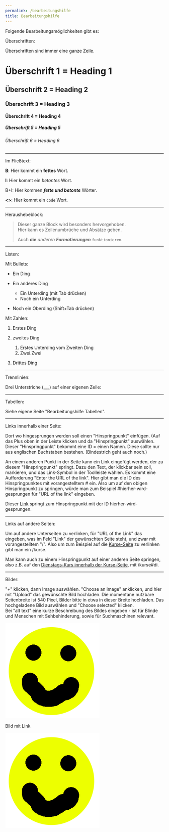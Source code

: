 ```yaml
---
permalink: /bearbeitungshilfe
title: Bearbeitungshilfe
---
```

Folgende Bearbeitungsmöglichkeiten gibt es:

Überschriften:

Überschriften sind immer eine ganze Zeile.

# Überschrift 1 = Heading 1

## Überschrift 2 = Heading 2

### Überschrift 3 = Heading 3

#### Überschrift 4 = Heading 4

##### Überschrift 5 = Heading 5

###### Überschrift 6 = Heading 6

- - -

Im Fließtext:

**B**: Hier kommt ein **fettes** Wort.

**I**: Hier kommt ein *betontes* Wort.

B+I: Hier kommen ***fette und betonte*** Wörter.

**<>**: Hier kommt ein `code` Wort.

- - -

Heraushebeblock:

> Dieser ganze Block wird besonders hervorgehoben.\
> Hier kann es Zeilenumbrüche und Absätze geben.
>
> Auch **die** *anderen* ***Formatierungen*** `funktionieren`.

- - -

Listen:

Mit Bullets:

* Ein Ding
* Ein anderes Ding

  * Ein Unterding (mit Tab drücken)
  * Noch ein Unterding
* Noch ein Oberding (Shift+Tab drücken)

Mit Zahlen:

1. Erstes Ding
2. zweites Ding

   1. Erstes Unterding vom Zweiten Ding
   2. Zwei.Zwei
3. Drittes Ding

- - -

Trennlinien: 

Drei Unterstriche (___) auf einer eigenen Zeile:

- - -

Tabellen:

Siehe eigene Seite "Bearbeitungshilfe Tabellen".

- - -

Links innerhalb einer Seite:

Dort wo hingesprungen werden soll einen "Hinspringpunkt" einfügen. (Auf das Plus oben in der Leiste klicken und da "Hinspringpunkt" auswählen. Dieser "Hinspringpunkt" bekommt eine ID = einen Namen. Diese sollte nur aus englischen Buchstaben bestehen. (Bindestrich geht auch noch.)

<div class="named-anchor" id="hierher-wird-gesprungen"></div>

An einem anderen Punkt in der Seite kann ein Link eingefügt werden, der zu diesem "Hinspringpunkt" springt. Dazu den Text, der klickbar sein soll, markieren, und das Link-Symbol in der Toolleiste wählen. Es kommt eine Aufforderung "Enter the URL of the link". Hier gibt man die ID des Hinspringpunktes mit vorangestelltem # ein. Also um auf den obigen Hinspringpunkt zu springen, würde man zum Beispiel #hierher-wird-gesprungen für "URL of the link" eingeben.

Dieser [Link](#hierher-wird-gesprungen) springt zum Hinspringpunkt mit der ID hierher-wird-gesprungen.

- - -

Links auf andere Seiten:

Um auf andere Unterseiten zu verlinken, für "URL of the Link" das eingeben, was im Feld "Link" der gewünschten Seite steht, und zwar mit vorangestelltem "/". Also um zum Beispiel auf die [Kurse-Seite](/kurse) zu verlinken gibt man ein /kurse.

Man kann auch zu einem Hinspringpunkt auf einer anderen Seite springen, also z.B. auf den [Dienstags-Kurs innerhalb der Kurse-Seite](/kurse#di), mit /kurse#di.

- - -

Bilder:

"+" klicken, dann Image auswählen. "Choose an image" anklicken, und hier mit "Upload" das gewünschte Bild hochladen. Die momentane nutzbare Seitenbreite ist 540 Pixel, Bilder bitte in etwa in dieser Breite hochladen. Das hochgeladene Bild auswählen und "Choose selected" klicken.\
Bei "alt text" eine kurze Beschreibung des Bildes eingeben - ist für Blinde und Menschen mit Sehbehinderung, sowie für Suchmaschinen relevant.

![maRia und Christian tanzen auf einer Stiege](/assets/uploads/smile.png "rollingpoint")



Bild mit Link

<div class="imglink"><a target="_blank" href="https://www.rollingpoint.at"><img src="/assets/uploads/smile.png" alt="" /><div></div></a></div>
